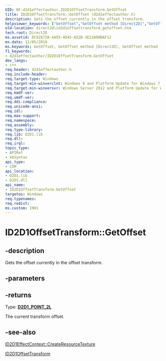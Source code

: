 ```yaml
---
UID: NF:d2d1effectauthor.ID2D1OffsetTransform.GetOffset
title: ID2D1OffsetTransform::GetOffset (d2d1effectauthor.h)
description: Gets the offset currently in the offset transform.helpviewer_keywords: ["GetOffset","GetOffset method [Direct2D]","GetOffset method [Direct2D]","ID2D1OffsetTransform interface","ID2D1OffsetTransform interface [Direct2D]","GetOffset method","ID2D1OffsetTransform.GetOffset","ID2D1OffsetTransform::GetOffset","d2d1effectauthor/ID2D1OffsetTransform::GetOffset","direct2d.id2d1offsettransform_getoffset"]
old-location: direct2d\id2d1offsettransform_getoffset.htm
tech.root: Direct2D
ms.assetid: DC928758-4493-4D45-A52B-3E22A98BAF12
ms.date: 12/05/2018
ms.keywords: GetOffset, GetOffset method [Direct2D], GetOffset method [Direct2D],ID2D1OffsetTransform interface, ID2D1OffsetTransform interface [Direct2D],GetOffset method, ID2D1OffsetTransform.GetOffset, ID2D1OffsetTransform::GetOffset, d2d1effectauthor/ID2D1OffsetTransform::GetOffset, direct2d.id2d1offsettransform_getoffset
f1_keywords:
- d2d1effectauthor/ID2D1OffsetTransform.GetOffset
dev_langs:
- c++
req.header: d2d1effectauthor.h
req.include-header: 
req.target-type: Windows
req.target-min-winverclnt: Windows 8 and Platform Update for Windows 7 [desktop apps \| UWP apps]
req.target-min-winversvr: Windows Server 2012 and Platform Update for Windows Server 2008 R2 [desktop apps \| UWP apps]
req.kmdf-ver: 
req.umdf-ver: 
req.ddi-compliance: 
req.unicode-ansi: 
req.idl: 
req.max-support: 
req.namespace: 
req.assembly: 
req.type-library: 
req.lib: D2D1.lib
req.dll: 
req.irql: 
topic_type:
- APIRef
- kbSyntax
api_type:
- COM
api_location:
- D2D1.lib
- D2D1.dll
api_name:
- ID2D1OffsetTransform.GetOffset
targetos: Windows
req.typenames: 
req.redist: 
ms.custom: 19H1
---
```


# ID2D1OffsetTransform::GetOffset


## -description


Gets the offset currently in the offset transform.


## -parameters






## -returns



Type: <b><a href="https://docs.microsoft.com/previous-versions/windows/desktop/legacy/hh847948(v=vs.85)">D2D1_POINT_2L</a></b>

The current transform offset.




## -see-also




<a href="https://docs.microsoft.com/windows/desktop/api/d2d1effectauthor/nf-d2d1effectauthor-id2d1effectcontext-createresourcetexture">ID2D1EffectContext::CreateResourceTexture</a>



<a href="https://docs.microsoft.com/windows/desktop/api/d2d1effectauthor/nn-d2d1effectauthor-id2d1offsettransform">ID2D1OffsetTransform</a>
 

 

